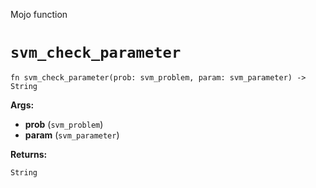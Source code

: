 Mojo function

# `svm_check_parameter`

```mojo
fn svm_check_parameter(prob: svm_problem, param: svm_parameter) -> String
```

**Args:**

- **prob** (`svm_problem`)
- **param** (`svm_parameter`)

**Returns:**

`String`

